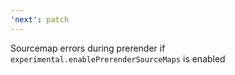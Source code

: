 ```yaml
---
'next': patch
---
```


Sourcemap errors during prerender if `experimental.enablePrerenderSourceMaps` is enabled
